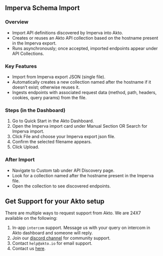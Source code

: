 ## Imperva Schema Import

### Overview
- Import API definitions discovered by Imperva into Akto.
- Creates or reuses an Akto API collection based on the hostname present in the Imperva export.
- Runs asynchronously; once accepted, imported endpoints appear under API Collections.

### Key Features
- Import from Imperva export JSON (single file).
- Automatically creates a new collection named after the hostname if it doesn’t exist; otherwise reuses it.
- Ingests endpoints with associated request data (method, path, headers, cookies, query params) from the file.

### Steps (in the Dashboard)
1. Go to Quick Start in the Akto Dashboard.
2. Open the Imperva import card under Manual Section OR Search for Imperva import.
3. Click File and choose your Imperva export json file.
4. Confirm the selected filename appears.
5. Click Upload.

### After Import
- Navigate to Custom tab under API Discovery page.
- Look for a collection named after the hostname present in the Imperva file.
- Open the collection to see discovered endpoints.

## Get Support for your Akto setup

There are multiple ways to request support from Akto. We are 24X7 available on the following:

1. In-app `intercom` support. Message us with your query on intercom in Akto dashboard and someone will reply.
2. Join our [discord channel](https://www.akto.io/community) for community support.
3. Contact `help@akto.io` for email support.
4. Contact us [here](https://www.akto.io/contact-us).
